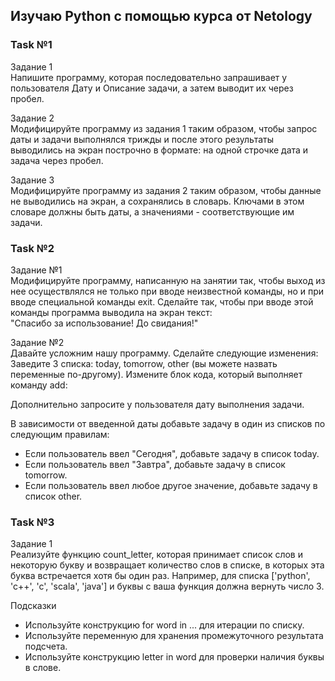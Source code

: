 ## Изучаю Python с помощью курса от Netology

### Task №1
Задание 1\
Напишите программу, которая последовательно запрашивает у пользователя 
Дату и Описание задачи, а затем выводит их через пробел.

Задание 2 \
Модифицируйте программу из задания 1 таким образом, чтобы запрос 
даты и задачи выполнялся трижды и после этого результаты выводились 
на экран построчно в формате: на одной строчке дата и задача через пробел.

Задание 3 \
Модифицируйте программу из задания 2 таким образом, чтобы данные 
не выводились на экран, а сохранялись в словарь. Ключами в этом словаре 
должны быть даты, а значениями - соответствующие им задачи.

### Task №2
Задание №1\
Модифицируйте программу, написанную на занятии так, чтобы выход из нее 
осуществлялся не только при вводе неизвестной команды, но и при вводе 
специальной команды exit. Сделайте так, чтобы при вводе этой команды 
программа выводила на экран текст: \
"Спасибо за использование! До свидания!"

Задание №2\
Давайте усложним нашу программу. Сделайте следующие изменения:
Заведите 3 списка: today, tomorrow, other (вы можете назвать переменные 
по-другому). Измените блок кода, который выполняет команду add:

Дополнительно запросите у пользователя дату выполнения задачи.

В зависимости от введенной даты добавьте задачу в один из списков по следующим правилам:
+ Если пользователь ввел "Сегодня", добавьте задачу в список today.
+ Если пользователь ввел "Завтра", добавьте задачу в список tomorrow.
+ Если пользователь ввел любое другое значение, добавьте задачу в список other.


### Task №3
Задание 1\
Реализуйте функцию count_letter, которая принимает список слов и 
некоторую букву и возвращает количество слов в списке, в которых 
эта буква встречается хотя бы один раз. Например, для списка 
['python', 'c++', 'c', 'scala', 'java'] и буквы c ваша функция 
должна вернуть число 3.

Подсказки
+ Используйте конструкцию for word in ... для итерации по списку.
+ Используйте переменную для хранения промежуточного результата подсчета.
+ Используйте конструкцию letter in word для проверки наличия буквы в слове.